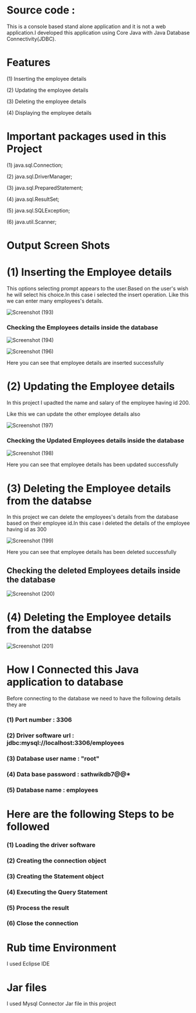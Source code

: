 
# Source code :

This is a  console based stand alone  application and  it is not a  web application.I developed this  application using  Core Java with Java Database Connectivity(JDBC).

# Features

(1) Inserting the employee details 

(2) Updating the employee details 

(3) Deleting the employee details 

(4) Displaying the employee details 


# Important packages used in this Project

(1) java.sql.Connection;

(2) java.sql.DriverManager;

(3) java.sql.PreparedStatement;

(4) java.sql.ResultSet;

(5) java.sql.SQLException;

(6) java.util.Scanner;

#   Output Screen Shots

# (1) Inserting the Employee details


 This options selecting prompt appears  to the user.Based  on the user's wish  he will select his choice.In this case i selected the insert operation.
 Like this we can enter many employees's  details.


![Screenshot (193)](https://github.com/Sathwik-07/Employee-Management-System/assets/130444732/1f925a22-5771-49f8-90fb-bd7e1892c7ba)


### Checking the Employees details inside the database


![Screenshot (194)](https://github.com/Sathwik-07/Employee-Management-System/assets/130444732/a8fc19be-075a-4dcd-a0b4-de003013153e)


![Screenshot (196)](https://github.com/Sathwik-07/Employee-Management-System/assets/130444732/71b76350-fe4a-4c47-a474-84815f2f0019)

Here you can see that employee details are inserted successfully



# (2) Updating the Employee details

In this project I upadted the name and salary of the employee having id 200.

Like this we can update the other employee details also

![Screenshot (197)](https://github.com/Sathwik-07/Employee-Management-System/assets/130444732/ff32ec69-3288-4975-b6ba-047c8a57e586)

### Checking the Updated Employees details inside the database


![Screenshot (198)](https://github.com/Sathwik-07/Employee-Management-System/assets/130444732/4f7f232d-60b8-4581-bc8c-3e6256fd8497)

Here you can see that employee details has been updated successfully



# (3) Deleting the Employee details from the databse

In this project we can delete the employees's details from the database based on their employee id.In this case i deleted the details of the employee having id as 300


![Screenshot (199)](https://github.com/Sathwik-07/Employee-Management-System/assets/130444732/f7878173-a197-4d38-9c35-fa26dadd854b)

Here you can see that employee details has been deleted successfully


## Checking the deleted Employees details inside the database


![Screenshot (200)](https://github.com/Sathwik-07/Employee-Management-System/assets/130444732/8a9a1087-1927-4b3c-99f1-0545e8144656)


# (4) Deleting the Employee details from the databse


![Screenshot (201)](https://github.com/Sathwik-07/Employee-Management-System/assets/130444732/6fafba5e-1aae-4067-82a1-8b01eb7388c9)


# How I Connected this Java application to database

Before connecting to the database we need to have the following details they are


### (1) Port number : 3306

### (2) Driver software url : jdbc:mysql://localhost:3306/employees 

### (3) Database user name  : "root"

### (4) Data base password  : sathwikdb7@@*

### (5) Database name : employees



# Here are the following  Steps  to be followed



### (1) Loading the driver software

### (2) Creating the connection object

### (3)  Creating the Statement object

### (4) Executing the Query Statement

### (5) Process the result

### (6) Close the connection


# Rub time Environment

I used Eclipse IDE


# Jar files

I used Mysql Connector Jar file in this project




























